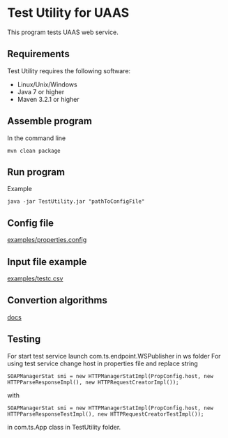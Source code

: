 # Test Utility for UAAS

This program tests UAAS web service.


## Requirements

Test Utility requires the following software:

- Linux/Unix/Windows
- Java 7 or higher
- Maven 3.2.1 or higher


## Assemble program
In the command line
```
mvn clean package
```

## Run program
Example
```
java -jar TestUtility.jar "pathToConfigFile"
```

## Config file

[examples/properties.config](examples/properties.config)

## Input file example

[examples/testc.csv](examples/testc.csv)

## Convertion algorithms

[docs](docs)

## Testing
For start test service launch com.ts.endpoint.WSPublisher in ws folder
For using test service change host in properties file and replace string
```
SOAPManagerStat smi = new HTTPManagerStatImpl(PropConfig.host, new HTTPParseResponseImpl(), new HTTPRequestCreatorImpl());
```
with
```
SOAPManagerStat smi = new HTTPManagerStatImpl(PropConfig.host, new HTTPParseResponseTestImpl(), new HTTPRequestCreatorTestImpl());
```
in com.ts.App class in TestUtility folder.
